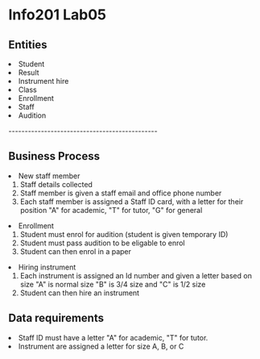 # Info201 Lab05

<h2>Entities</h2>
<p>
<li>Student
<li>Result
<li>Instrument hire
<li> Class
<li>Enrollment
<li>Staff
<li>Audition
</p>
----------------------------------------------
</br>
<h2>Business Process</h2>
<p>
<li>New staff member
<ol>
<li>Staff details collected
<li>Staff member is given a staff email and office phone number
<li>Each staff member is assigned a Staff ID card, with a letter for their position "A" for academic, "T" for tutor, "G" for general
</ol>
<li>Enrollment
<ol>
<li>Student must enrol for audition (student is given temporary ID)
<li>Student must pass audition to be eligable to enrol
<li>Student can then enrol in a paper
</ol>
<li> Hiring instrument
<ol>
<li>Each instrument is assigned an Id number and given a letter based on size "A" is normal size "B" is 3/4 size and "C" is 1/2 size
<li>Student can then hire an instrument 
</ol>
</p>

<h2>Data requirements</h2>
<p>
<li> Staff ID must have a letter "A" for academic, "T" for tutor.
<li> Instrument are assigned a letter for size A, B, or C
</p>

